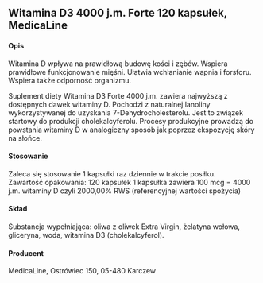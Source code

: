 ## Witamina D3 4000 j.m. Forte 120 kapsułek, MedicaLine

#### Opis

Witamina D wpływa na prawidłową budowę kości i zębów. Wspiera prawidłowe funkcjonowanie mięśni. Ułatwia wchłanianie wapnia i forsforu. Wspiera także odporność organizmu.

Suplement diety Witamina D3 Forte 4000 j.m. zawiera najwyższą z dostępnych dawek witaminy D. Pochodzi z naturalnej lanoliny wykorzystywanej do uzyskania 7-Dehydrocholesterolu. Jest to związek startowy do produkcji cholekalcyferolu. Procesy produkcyjne prowadzą do powstania witaminy D w analogiczny sposób jak poprzez ekspozycję skóry na słońce.

#### Stosowanie

Zaleca się stosowanie 1 kapsułki raz dziennie w trakcie posiłku.  
Zawartość opakowania: 120 kapsułek
1 kapsułka zawiera 100 mcg = 4000 j.m. witaminy D czyli 2000,00% RWS (referencyjnej wartości spożycia)

#### Skład

Substancja wypełniająca: oliwa z oliwek Extra Virgin, żelatyna wołowa, gliceryna, woda, witamina D3 (cholekalcyferol).

#### Producent
MedicaLine, Ostrówiec 150, 05-480 Karczew